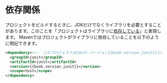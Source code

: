 # 依存関係

プロジェクトをビルドするときに、JDKだけでなくライブラリを必要とすることがあります。このことを「プロジェクトはライブラリに[依存している](http://maven.apache.org/guides/introduction/introduction-to-dependency-mechanism.html)」と表現します。
Mavenではプロジェクトがライブラリに依存していることを以下のように明記できます。

```xml
<dependency><!-- このプロジェクトはJUnit バージョン{{book.version.junit}}に依存している -->
  <groupId>junit</groupId>
  <artifactId>junit</artifactId>
  <version>{{book.version.junit}}</version>
  <scope>test</scope>
</dependency>
```
